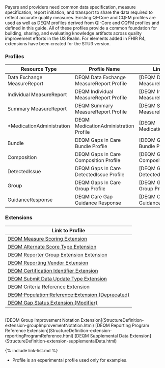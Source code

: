 
Payers and providers need common data specification, measure specification, report initiation, and transport to share the data required to reflect accurate quality measures. Existing QI-Core and CQFM profiles are used as well as DEQM profiles derived from QI-Core and CQFM profiles and defined in this guide. All of these profiles provide a common foundation for building, sharing, and evaluating knowledge artifacts across quality improvement efforts in the US Realm.  For elements added in FHIR R4, extensions have been created for the STU3 version.

### Profiles

|Resource Type|Profile Name|Link to Profile|
|---|---|---|
|Data Exchange MeasureReport|DEQM Data Exchange MeasureReport Profile|[DEQM Data Exchange MeasureReport Profile]|
|Individual MeasureReport|DEQM Individual MeasureReport Profile|[DEQM Individual MeasureReport Profile]|
|Summary MeasureReport|DEQM Summary MeasureReport Profile|[DEQM Summary MeasureReport Profile]|
|*MedicationAdministration|DEQM MedicationAdministration Profile|[DEQM MedicationAdministration]|
|Bundle|DEQM Gaps In Care Bundle Profile|[DEQM Gaps In Care Bundle Profile]|
|Composition|DEQM Gaps In Care Composition Profile|[DEQM Gaps In Care Composition Profile]|
|DetectedIssue|DEQM Gaps In Care DetectedIssue Profile|[DEQM Gaps In Care DetectedIssue Profile]|
|Group|DEQM Gaps In Care Group Profile|[DEQM Gaps In Care Group Profile]|
|GuidanceResponse|DEQM Care Gap Guidance Response|[DEQM Care Gap Guidance Response]|

### Extensions

| Link to Profile                                                                                       |
|-------------------------------------------------------------------------------------------------------|
| [DEQM Measure Scoring Extension](StructureDefinition-extension-measureScoring.html)                   |
| [DEQM Alternate Score Type Extension](StructureDefinition-extension-alternateScoreType.html)          |
| [DEQM Reporter Group Extension Extension](StructureDefinition-extension-reporterGroup.html)           |
| [DEQM Reporting Vendor Extension](StructureDefinition-extension-reportingVendor.html)                 |
| [DEQM Certification Identifier Extension](StructureDefinition-extension-certificationIdentifier.html) |
| [DEQM Submit Data Update Type Extension](StructureDefinition-extension-submitDataUpdateType.html)     |
| [DEQM Criteria Reference Extension](StructureDefinition-extension-criteriaReference.html)             |
| [~~DEQM Population Reference Extension~~ (Deprecated)](StructureDefinition-extension-populationReference.html)         |
| [DEQM Gap Status Extension (Modifier)](StructureDefinition-extension-gapStatus.html)                  |

<br />

<div class="new-content" markdown="1">
[DEQM Group Improvement Notation Extension](StructureDefinition-extension-groupImprovementNotation.html)   
[DEQM Reporting Program Reference Extension](StructureDefinition-extension-reportingProgramReference.html)  
[DEQM Supplemental Data Extension](StructureDefinition-extension-supplementalData.html)  
</div>

{% include link-list.md %}


* Profile is an experimental profile used only for examples.